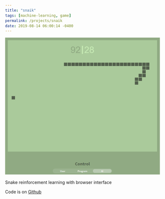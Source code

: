 ```yaml
---
title: "snaik"
tags: [machine-learning, game]
permalink: /projects/snaik
date: 2019-08-14 06:00:14 -0400
---
```


![](/img/projects/snaik.png)

Snake reinforcement learning with browser interface

Code is on [Github](https://github.com/parameterized/snaik)
